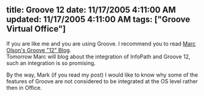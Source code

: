 title: Groove 12
date: 11/17/2005 4:11:00 AM
updated: 11/17/2005 4:11:00 AM
tags: ["Groove Virtual Office"]
---
If you are like me and you are using Groove. I recommend you to read [Marc Olson's 
Groove "12" Blog](http://blogs.msdn.com/marco/archive/2005/11/15/493058.aspx).  
Tomorrow Marc will blog about the integration of 
InfoPath and Groove 12, such an integration is so promising.

By the way, Mark (if you read my post) I would like to know why some of the 
features of Groove are not considered to be integrated at the OS level rather 
then in Office.
